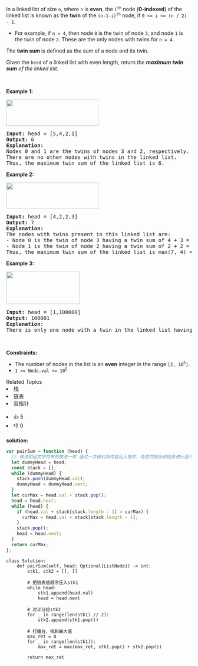 <p>In a linked list of size <code>n</code>, where <code>n</code> is <strong>even</strong>, the <code>i<sup>th</sup></code> node (<strong>0-indexed</strong>) of the linked list is known as the <strong>twin</strong> of the <code>(n-1-i)<sup>th</sup></code> node, if <code>0 &lt;= i &lt;= (n / 2) - 1</code>.</p>

<ul>
	<li>For example, if <code>n = 4</code>, then node <code>0</code> is the twin of node <code>3</code>, and node <code>1</code> is the twin of node <code>2</code>. These are the only nodes with twins for <code>n = 4</code>.</li>
</ul>

<p>The <strong>twin sum </strong>is defined as the sum of a node and its twin.</p>

<p>Given the <code>head</code> of a linked list with even length, return <em>the <strong>maximum twin sum</strong> of the linked list</em>.</p>

<p>&nbsp;</p>
<p><strong>Example 1:</strong></p>
<img alt="" src="https://assets.leetcode.com/uploads/2021/12/03/eg1drawio.png" style="width: 250px; height: 70px;" />
<pre>
<strong>Input:</strong> head = [5,4,2,1]
<strong>Output:</strong> 6
<strong>Explanation:</strong>
Nodes 0 and 1 are the twins of nodes 3 and 2, respectively. All have twin sum = 6.
There are no other nodes with twins in the linked list.
Thus, the maximum twin sum of the linked list is 6. 
</pre>

<p><strong>Example 2:</strong></p>
<img alt="" src="https://assets.leetcode.com/uploads/2021/12/03/eg2drawio.png" style="width: 250px; height: 70px;" />
<pre>
<strong>Input:</strong> head = [4,2,2,3]
<strong>Output:</strong> 7
<strong>Explanation:</strong>
The nodes with twins present in this linked list are:
- Node 0 is the twin of node 3 having a twin sum of 4 + 3 = 7.
- Node 1 is the twin of node 2 having a twin sum of 2 + 2 = 4.
Thus, the maximum twin sum of the linked list is max(7, 4) = 7. 
</pre>

<p><strong>Example 3:</strong></p>
<img alt="" src="https://assets.leetcode.com/uploads/2021/12/03/eg3drawio.png" style="width: 200px; height: 88px;" />
<pre>
<strong>Input:</strong> head = [1,100000]
<strong>Output:</strong> 100001
<strong>Explanation:</strong>
There is only one node with a twin in the linked list having twin sum of 1 + 100000 = 100001.
</pre>

<p>&nbsp;</p>
<p><strong>Constraints:</strong></p>

<ul>
	<li>The number of nodes in the list is an <strong>even</strong> integer in the range <code>[2, 10<sup>5</sup>]</code>.</li>
	<li><code>1 &lt;= Node.val &lt;= 10<sup>5</sup></code></li>
</ul>
<div><div>Related Topics</div><div><li>栈</li><li>链表</li><li>双指针</li></div></div><br><div><li>👍 5</li><li>👎 0</li></div> 
<br>
<strong> solution: </strong>

```javascript
var pairSum = function (head) {
  // 做法和回文字符串的做法一样 通过一次便利将内容压入栈中，再依次抛出和链表进行逐个对比。
  let dummyHead = head;
  const stack = [];
  while (dummyHead) {
    stack.push(dummyHead.val);
    dummyHead = dummyHead.next;
  }
  let curMax = head.val + stack.pop();
  head = head.next;
  while (head) {
    if (head.val + stack[stack.length - 1] > curMax) {
      curMax = head.val + stack[stack.length - 1];
    }
    stack.pop();
    head = head.next;
  }
  return curMax;
};
```

```python3
class Solution:
    def pairSum(self, head: Optional[ListNode]) -> int:
        stk1, stk2 = [], []

        # 把链表值顺序压入stk1
        while head:
            stk1.append(head.val)
            head = head.next

        # 对半分给stk2
        for _ in range(len(stk1) // 2):
            stk2.append(stk1.pop())

        # 打擂台，找到最大值
        max_ret = 0
        for _ in range(len(stk1)):
            max_ret = max(max_ret, stk1.pop() + stk2.pop())

        return max_ret

```
